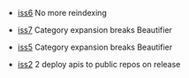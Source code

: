 - <a href="https://github.com/groupby/issues/issues/965">iss6</a> No more reindexing

- <a href="https://github.com/groupby/issues/issues/920">iss7</a> Category expansion breaks Beautifier

- <a href="https://github.com/groupby/issues/issues/920">iss5</a> Category expansion breaks Beautifier

- <a href="https://github.com/groupby/issues/issues/473">iss2</a> 2 deploy apis to public repos on release

